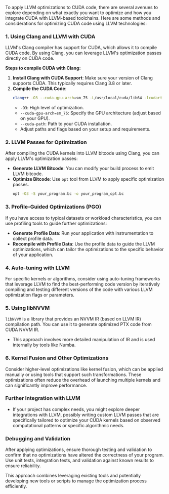 To apply LLVM optimizations to CUDA code, there are several avenues to explore depending on what exactly you want to optimize and how you integrate CUDA with LLVM-based toolchains. Here are some methods and considerations for optimizing CUDA code using LLVM technologies:

### 1. **Using Clang and LLVM with CUDA**
LLVM's Clang compiler has support for CUDA, which allows it to compile CUDA code. By using Clang, you can leverage LLVM's optimization passes directly on CUDA code.

**Steps to compile CUDA with Clang:**
1. **Install Clang with CUDA Support**: Make sure your version of Clang supports CUDA. This typically requires Clang 3.8 or later.
2. **Compile the CUDA Code**:
   ```bash
   clang++ -O3 --cuda-gpu-arch=sm_75 -L/usr/local/cuda/lib64 -lcudart -lcuda -lstdc++ -include cuda_runtime.h -x cuda --cuda-path=/usr/local/cuda your_cuda_file.cu -o your_program
   ```
   - `-O3`: High level of optimization.
   - `--cuda-gpu-arch=sm_75`: Specify the GPU architecture (adjust based on your GPU).
   - `--cuda-path`: Path to your CUDA installation.
   - Adjust paths and flags based on your setup and requirements.

### 2. **LLVM Passes for Optimization**
After compiling the CUDA kernels into LLVM bitcode using Clang, you can apply LLVM's optimization passes:
- **Generate LLVM Bitcode**: You can modify your build process to emit LLVM bitcode.
- **Optimize Bitcode**: Use `opt` tool from LLVM to apply specific optimization passes.
   ```bash
   opt -O3 -S your_program.bc -o your_program_opt.bc
   ```

### 3. **Profile-Guided Optimizations (PGO)**
If you have access to typical datasets or workload characteristics, you can use profiling tools to guide further optimizations:
- **Generate Profile Data**: Run your application with instrumentation to collect profile data.
- **Recompile with Profile Data**: Use the profile data to guide the LLVM optimizations, which can tailor the optimizations to the specific behavior of your application.

### 4. **Auto-tuning with LLVM**
For specific kernels or algorithms, consider using auto-tuning frameworks that leverage LLVM to find the best-performing code version by iteratively compiling and testing different versions of the code with various LLVM optimization flags or parameters.

### 5. **Using libNVVM**
`libNVVM` is a library that provides an NVVM IR (based on LLVM IR) compilation path. You can use it to generate optimized PTX code from CUDA NVVM IR.
- This approach involves more detailed manipulation of IR and is used internally by tools like Numba.

### 6. **Kernel Fusion and Other Optimizations**
Consider higher-level optimizations like kernel fusion, which can be applied manually or using tools that support such transformations. These optimizations often reduce the overhead of launching multiple kernels and can significantly improve performance.

### Further Integration with LLVM
- If your project has complex needs, you might explore deeper integrations with LLVM, possibly writing custom LLVM passes that are specifically tailored to optimize your CUDA kernels based on observed computational patterns or specific algorithmic needs.

### Debugging and Validation
After applying optimizations, ensure thorough testing and validation to confirm that no optimizations have altered the correctness of your program. Use unit tests, integration tests, and validation against known results to ensure reliability.

This approach combines leveraging existing tools and potentially developing new tools or scripts to manage the optimization process efficiently.